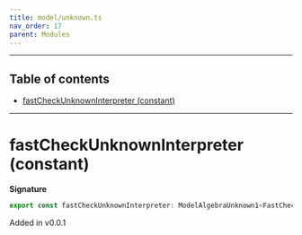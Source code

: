 ```yaml
---
title: model/unknown.ts
nav_order: 17
parent: Modules
---
```


---

<h2 class="text-delta">Table of contents</h2>

- [fastCheckUnknownInterpreter (constant)](#fastcheckunknowninterpreter-constant)

---

# fastCheckUnknownInterpreter (constant)

**Signature**

```ts
export const fastCheckUnknownInterpreter: ModelAlgebraUnknown1<FastCheckURI> = ...
```

Added in v0.0.1
